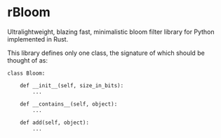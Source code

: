 # rBloom

Ultralightweight, blazing fast, minimalistic bloom filter library for Python implemented in Rust.

This library defines only one class, the signature of which should be thought of as:

```
class Bloom:

    def __init__(self, size_in_bits):
        ...

    def __contains__(self, object):
        ...

    def add(self, object):
        ...
```

